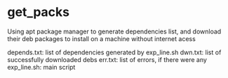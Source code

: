 # get_packs
Using apt package manager to generate dependencies list, and download their deb packages to install on a machine without internet acess

depends.txt: list of dependencies generated by exp_line.sh
dwn.txt: list of successfully downloaded debs
err.txt: list of errors, if there were any
exp_line.sh: main script

